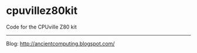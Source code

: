 # cpuvillez80kit
Code for the CPUville Z80 kit

<hr>
Blog: <a href="http://ancientcomputing.blogspot.com/">http://ancientcomputing.blogspot.com/</a>
